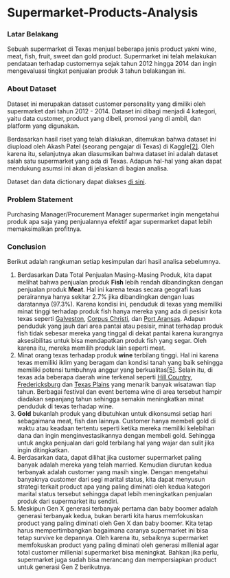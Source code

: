 # Supermarket-Products-Analysis

### Latar Belakang
Sebuah supermarket di Texas menjual beberapa jenis product yakni wine, meat, fish, fruit, sweet dan gold product. Supermarket ini telah melakukan pendataan terhadap customernya sejak tahun 2012 hingga 2014 dan ingin mengevaluasi tingkat penjualan produk 3 tahun belakangan ini.

### About Dataset
Dataset ini merupakan dataset customer personality yang dimiliki oleh supermarket dari tahun 2012 - 2014. Dataset ini dibagi menjadi 4 kategori, yaitu data customer, product yang dibeli, promosi yang di ambil, dan platform yang digunakan.

Berdasarkan hasil riset yang telah dilakukan, ditemukan bahwa dataset ini diupload oleh Akash Patel (seorang pengajar di Texas) di Kaggle[[2]](https://time.com/6179344/akash-patel-innovative-teachers-2022/). Oleh karena itu, selanjutnya akan diasumsikan bahwa dataset  ini adalah dataset salah satu supermarket yang ada di Texas. Adapun hal-hal yang akan dapat mendukung asumsi ini akan di jelaskan di bagian analisa.

Dataset dan data dictionary dapat diakses [di sini](https://www.kaggle.com/datasets/imakash3011/customer-personality-analysis).

### Problem Statement
Purchasing Manager/Procurement Manager supermarket ingin mengetahui produk apa saja yang penjualannya efektif agar supermarket dapat lebih memaksimalkan profitnya.

### Conclusion
Berikut adalah rangkuman setiap kesimpulan dari hasil analisa sebelumnya.

1. Berdasarkan Data Total Penjualan Masing-Masing Produk, kita dapat melihat bahwa penjualan produk **Fish** lebih rendah dibandingkan dengan penjualan produk **Meat**. Hal ini karena texas secara geografi luas perairannya hanya sekitar 2.7% jika dibandingkan dengan luas daratannya (97.3%). Karena kondisi ini, penduduk di texas yang memiliki minat tinggi terhadap produk fish hanya mereka yang ada di pesisir kota texas seperti [Galveston](https://www.google.com/url?sa=i&url=https%3A%2F%2Fwww.southernliving.com%2Ftravel%2Ftexas%2Fwhats-new-in-galveston&psig=AOvVaw2r-2J7pErJiwsU0ZMHK5SN&ust=1684091720391000&source=images&cd=vfe&ved=0CBEQjRxqFwoTCJjK_taA8_4CFQAAAAAdAAAAABAE), [Corpus Christi](https://www.google.com/url?sa=i&url=https%3A%2F%2Ftotallytexastravel.com%2Fthings-to-do-in-corpus-christi%2F&psig=AOvVaw3g0HCJIYmFUkKUfDNtB0P4&ust=1684091775945000&source=images&cd=vfe&ved=0CBEQjRxqFwoTCOCZ3_GA8_4CFQAAAAAdAAAAABAR), dan [Port Aransas](https://www.google.com/search?q=Port+Aransas&source=lmns&bih=706&biw=1536&rlz=1C1GCEA_enID973ID973&hl=id&sa=X&ved=2ahUKEwjnh-Ky__L-AhV_AbcAHfnuBDsQ_AUoAHoECAEQAA). Adapun penduduk yang jauh dari area pantai atau pesisir, minat terhadap produk fish tidak sebesar mereka yang tinggal di dekat pantai karena kurangnya aksesibilitas untuk bisa mendapatkan produk fish yang segar. Oleh karena itu, mereka memilih produk lain seperti meat.
1. Minat orang texas terhadap produk **wine** terbilang tinggi. Hal ini karena texas memiliki iklim yang beragam dan kondisi tanah yang baik sehingga memiliki potensi tumbuhnya anggur yang berkualitas[[5]](https://www.reddyvineyards.com/blog/wine-and-grape-growers-in-west-texas-high-plains-ava/). Selain itu, di texas ada beberapa daerah wine terkenal seperti [Hill Country](https://www.google.com/url?sa=i&url=https%3A%2F%2Fwww.decanter.com%2Fwine-travel%2Ftexas-hill-country-for-winelovers-the-places-to-know-472115%2F&psig=AOvVaw0ebWgWbsXkYy81VxitFRlC&ust=1684092518950000&source=images&cd=vfe&ved=2ahUKEwiXjZTUg_P-AhWlXmwGHdTkAKQQjRx6BAgAEAw), [Fredericksburg](https://www.google.com/url?sa=i&url=https%3A%2F%2Fwww.viator.com%2Ftours%2FFredericksburg%2FFredericksburg-Hill-Country-Wine-Tour%2Fd50796-34335P1&psig=AOvVaw0UCWgrgUCbOmF6dI-tsLFN&ust=1684092514199000&source=images&cd=vfe&ved=2ahUKEwjjiPLRg_P-AhXeXmwGHd1MC5gQjRx6BAgAEAw) dan [Texas Plains](https://www.google.com/url?sa=i&url=https%3A%2F%2Fwww.decanter.com%2Fpremium%2Ftexas-high-plains-ava-profile-plus-10-exciting-wines-to-try-490864%2F&psig=AOvVaw0acImiPtu57QtbrMW1rAX5&ust=1684092662236000&source=images&cd=vfe&ved=0CBEQjRxqFwoTCMiunpiE8_4CFQAAAAAdAAAAABAE) yang menarik banyak wisatawan tiap tahun. Berbagai festival dan event bertema wine di area tersebut hampir diadakan sepanjang tahun sehingga semakin meningkatkan minat penduduk di texas terhadap wine. 
1. **Gold** bukanlah produk yang dibutuhkan untuk dikonsumsi setiap hari sebagaimana meat, fish dan lainnya. Customer hanya membeli gold di waktu atau keadaan tertentu seperti ketika mereka memiliki kelebihan dana dan ingin menginvestasikannya dengan membeli gold. Sehingga untuk angka penjualan dari gold terbilang hal yang wajar dan sulit jika ingin ditingkatkan.
1. Berdasarkan data, dapat dilihat jika customer supermarket paling banyak adalah mereka yang telah married. Kemudian diurutan kedua terbanyak adalah customer yang masih single. Dengan mengetahui banyaknya customer dari segi marital status, kita dapat menyusun strategi terkait product apa yang paling diminati oleh kedua kategori marital status tersebut sehingga dapat lebih meningkatkan penjualan produk dari supermarket itu sendiri.
1. Meskipun Gen X generasi terbanyak pertama dan baby boomer adalah generasi terbanyak kedua, bukan berarti kita harus memfokuskan product yang paling diminati oleh Gen X dan baby boomer. Kita tetap harus mempertimbangkan bagaimana caranya supermarket ini bisa tetap survive ke depannya. Oleh karena itu, sebaiknya supermarket memfokuskan product yang paling diminati oleh generasi millenial agar total customer millenial supermarket bisa meningkat. Bahkan jika perlu, supermarket juga sudah bisa merancang dan mempersiapkan product untuk generasi Gen Z berikutnya.
